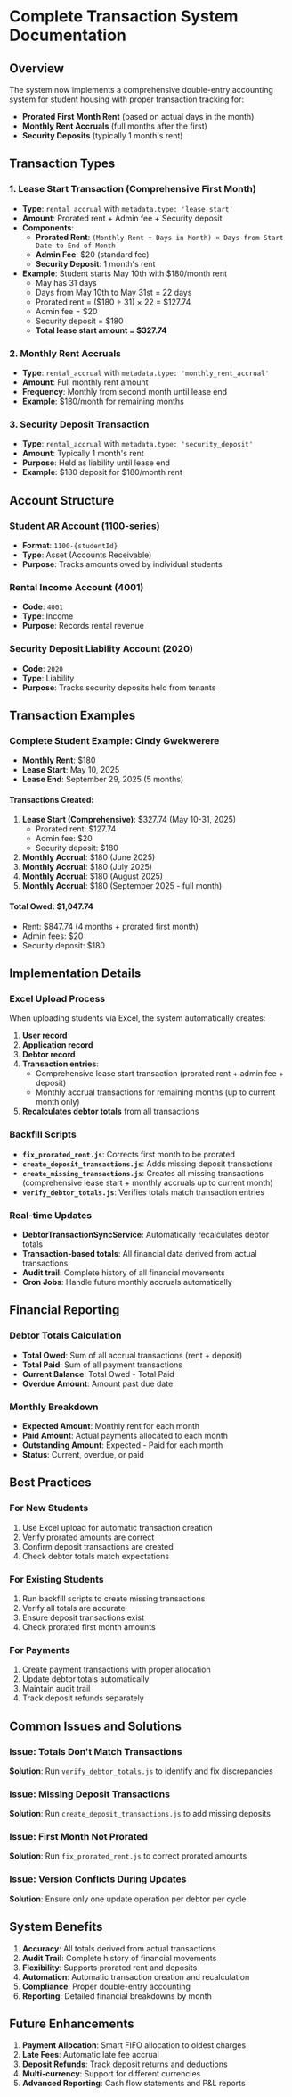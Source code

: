 # Complete Transaction System Documentation

## Overview

The system now implements a comprehensive double-entry accounting system for student housing with proper transaction tracking for:
- **Prorated First Month Rent** (based on actual days in the month)
- **Monthly Rent Accruals** (full months after the first)
- **Security Deposits** (typically 1 month's rent)

## Transaction Types

### 1. Lease Start Transaction (Comprehensive First Month)
- **Type**: `rental_accrual` with `metadata.type: 'lease_start'`
- **Amount**: Prorated rent + Admin fee + Security deposit
- **Components**:
  - **Prorated Rent**: `(Monthly Rent ÷ Days in Month) × Days from Start Date to End of Month`
  - **Admin Fee**: $20 (standard fee)
  - **Security Deposit**: 1 month's rent
- **Example**: Student starts May 10th with $180/month rent
  - May has 31 days
  - Days from May 10th to May 31st = 22 days
  - Prorated rent = ($180 ÷ 31) × 22 = $127.74
  - Admin fee = $20
  - Security deposit = $180
  - **Total lease start amount = $327.74**

### 2. Monthly Rent Accruals
- **Type**: `rental_accrual` with `metadata.type: 'monthly_rent_accrual'`
- **Amount**: Full monthly rent amount
- **Frequency**: Monthly from second month until lease end
- **Example**: $180/month for remaining months

### 3. Security Deposit Transaction
- **Type**: `rental_accrual` with `metadata.type: 'security_deposit'`
- **Amount**: Typically 1 month's rent
- **Purpose**: Held as liability until lease end
- **Example**: $180 deposit for $180/month rent

## Account Structure

### Student AR Account (1100-series)
- **Format**: `1100-{studentId}`
- **Type**: Asset (Accounts Receivable)
- **Purpose**: Tracks amounts owed by individual students

### Rental Income Account (4001)
- **Code**: `4001`
- **Type**: Income
- **Purpose**: Records rental revenue

### Security Deposit Liability Account (2020)
- **Code**: `2020`
- **Type**: Liability
- **Purpose**: Tracks security deposits held from tenants

## Transaction Examples

### Complete Student Example: Cindy Gwekwerere
- **Monthly Rent**: $180
- **Lease Start**: May 10, 2025
- **Lease End**: September 29, 2025 (5 months)

#### Transactions Created:
1. **Lease Start (Comprehensive)**: $327.74 (May 10-31, 2025)
   - Prorated rent: $127.74
   - Admin fee: $20
   - Security deposit: $180
2. **Monthly Accrual**: $180 (June 2025)
3. **Monthly Accrual**: $180 (July 2025)
4. **Monthly Accrual**: $180 (August 2025)
5. **Monthly Accrual**: $180 (September 2025 - full month)

#### Total Owed: $1,047.74
- Rent: $847.74 (4 months + prorated first month)
- Admin fees: $20
- Security deposit: $180

## Implementation Details

### Excel Upload Process
When uploading students via Excel, the system automatically creates:
1. **User record**
2. **Application record**
3. **Debtor record**
4. **Transaction entries**:
   - Comprehensive lease start transaction (prorated rent + admin fee + deposit)
   - Monthly accrual transactions for remaining months (up to current month only)
5. **Recalculates debtor totals** from all transactions

### Backfill Scripts
- **`fix_prorated_rent.js`**: Corrects first month to be prorated
- **`create_deposit_transactions.js`**: Adds missing deposit transactions
- **`create_missing_transactions.js`**: Creates all missing transactions (comprehensive lease start + monthly accruals up to current month)
- **`verify_debtor_totals.js`**: Verifies totals match transaction entries

### Real-time Updates
- **DebtorTransactionSyncService**: Automatically recalculates debtor totals
- **Transaction-based totals**: All financial data derived from actual transactions
- **Audit trail**: Complete history of all financial movements
- **Cron Jobs**: Handle future monthly accruals automatically

## Financial Reporting

### Debtor Totals Calculation
- **Total Owed**: Sum of all accrual transactions (rent + deposit)
- **Total Paid**: Sum of all payment transactions
- **Current Balance**: Total Owed - Total Paid
- **Overdue Amount**: Amount past due date

### Monthly Breakdown
- **Expected Amount**: Monthly rent for each month
- **Paid Amount**: Actual payments allocated to each month
- **Outstanding Amount**: Expected - Paid for each month
- **Status**: Current, overdue, or paid

## Best Practices

### For New Students
1. Use Excel upload for automatic transaction creation
2. Verify prorated amounts are correct
3. Confirm deposit transactions are created
4. Check debtor totals match expectations

### For Existing Students
1. Run backfill scripts to create missing transactions
2. Verify all totals are accurate
3. Ensure deposit transactions exist
4. Check prorated first month amounts

### For Payments
1. Create payment transactions with proper allocation
2. Update debtor totals automatically
3. Maintain audit trail
4. Track deposit refunds separately

## Common Issues and Solutions

### Issue: Totals Don't Match Transactions
**Solution**: Run `verify_debtor_totals.js` to identify and fix discrepancies

### Issue: Missing Deposit Transactions
**Solution**: Run `create_deposit_transactions.js` to add missing deposits

### Issue: First Month Not Prorated
**Solution**: Run `fix_prorated_rent.js` to correct prorated amounts

### Issue: Version Conflicts During Updates
**Solution**: Ensure only one update operation per debtor per cycle

## System Benefits

1. **Accuracy**: All totals derived from actual transactions
2. **Audit Trail**: Complete history of financial movements
3. **Flexibility**: Supports prorated rent and deposits
4. **Automation**: Automatic transaction creation and recalculation
5. **Compliance**: Proper double-entry accounting
6. **Reporting**: Detailed financial breakdowns by month

## Future Enhancements

1. **Payment Allocation**: Smart FIFO allocation to oldest charges
2. **Late Fees**: Automatic late fee accrual
3. **Deposit Refunds**: Track deposit returns and deductions
4. **Multi-currency**: Support for different currencies
5. **Advanced Reporting**: Cash flow statements and P&L reports

